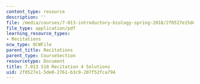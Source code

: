 ```yaml
---
content_type: resource
description: ''
file: /media/courses/7-013-introductory-biology-spring-2018/2f0527e15de02761b3c9207f52fca794_MIT7_013s18R4S.pdf
file_type: application/pdf
learning_resource_types:
- Recitations
ocw_type: OCWFile
parent_title: Recitations
parent_type: CourseSection
resourcetype: Document
title: 7.013 S18 Recitation 4 Solutions
uid: 2f0527e1-5de0-2761-b3c9-207f52fca794
---
```

